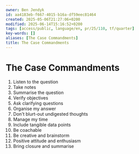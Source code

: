 ```yaml
---
owner: Ben Jendyk
id: aa4183eb-f667-4015-b16a-df59eec81464
created: 2025-05-06T21:27:06+0200
modified: 2025-06-14T15:16:52+0200
tags: [access/public, language/en, pr/25/110, tf/quarter]
key-words: []
aliases: [The Case Commandments]
title: The Case Commandments
---
```


# The Case Commandments

1. Listen to the question
2. Take notes
3. Summarise the question
4. Verify objectives
5. Ask clarifying questions
6. Organise my answer
7. Don't blurt-out undigested thoughts
8. Manage my time
9. Include tangible data points
10. Be coachable
11. Be creative and brainstorm
12. Positive attitude and enthusiasm
13. Bring closure and summarise